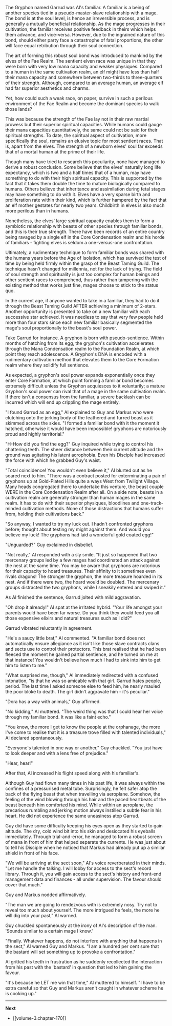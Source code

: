 
The Gryphon named Garrud was Al's familiar. A familiar is a being of another species tied in a pseudo-master-slave relationship with a mage. The bond is at the soul level, is hence an irreversible process, and is generally a mutually beneficial relationship. As the mage progresses in their cultivation, the familiar receives positive feedback in theirs which helps them advance, and vice-versa. However, due to the ingrained nature of this bond, should either party face a catastrophe of fatal proportions, the other will face equal retribution through their soul connection.

The art of forming this robust soul bond was introduced to mankind by the elves of the Fae Realm. The sentient elven race was unique in that they were born with very low mana capacity and weaker physiques. Compared to a human in the same cultivation realm, an elf might have less than half their mana capacity and somewhere between two-thirds to three-quarters of their strength. Although, compared to an average human, an average elf had far superior aesthetics and charms.

Yet, how could such a weak race, on paper, survive in such a perilous environment of the Fae Realm and become the dominant species to walk those lands?

This was because the strength of the Fae lay not in their raw martial prowess but their superior spiritual capacities. While humans could gauge their mana capacities quantitatively, the same could not be said for their spiritual strengths. To date, the spiritual aspect of cultivation, more specifically the soul, remains an elusive topic for most sentient races. That is, apart from the elves. The strength of a newborn elves' soul far exceeds that of a mortal human at the prime of their life.

Though many have tried to research this peculiarity, none have managed to derive a robust conclusion. Some believe that the elves' naturally long life expectancy, which is two and a half times that of a human, may have something to do with their high spiritual capacity. This is supported by the fact that it takes them double the time to mature biologically compared to humans. Others believe that inheritance and assimilation during fetal stages may have something to do with it. Elves have a very sparse birth and proliferation rate within their kind, which is further hampered by the fact that an elf mother gestates for nearly two years. Childbirth in elves is also much more perilous than in humans.

Nonetheless, the elves' large spiritual capacity enables them to form a symbiotic relationship with beasts of other species through familiar bonds, and this is their true strength. There have been records of an entire country being ravaged by a single elf in the Core Condensation realm and his horde of familiars - fighting elves is seldom a one-versus-one confrontation.

Ultimately, a rudimentary technique to form familiar bonds was shared with the humans years before the Age of Isolation, which has survived the test of time by being held firmly within the grasp of the Beast Taming Guild. The technique hasn't changed for millennia, not for the lack of trying. The field of soul strength and spirituality is just too complex for human beings and other sentient races to comprehend, thus rather than tampering with the existing method that works just fine, mages choose to stick to the status quo.

In the current age, if anyone wanted to take in a familiar, they had to do it through the Beast Taming Guild AFTER achieving a minimum of 2-stars. Another opportunity is presented to take on a new familiar with each successive star achieved. It was needless to say that very few people held more than four stars since each new familiar basically segmented the mage's soul proportionally to the beast's soul power.

Take Garrud for instance. A gryphon is born with pseudo-sentience. Within months of hatching from its egg, the gryphon's cultivation accelerates through the Mana Condensation realm to the Foundation Realm, at which point they reach adolescence. A Gryphon's DNA is encoded with a rudimentary cultivation method that elevates them to the Core Formation realm where they solidify full sentience.

As expected, a gryphon's soul power expands exponentially once they enter Core Formation, at which point forming a familiar bond becomes extremely difficult unless the Gryphon acquiesces to it voluntarily; a mature Gryphon's soul power can rival that of a mage in the same cultivation realm. If there isn't a consensus from the familiar, a severe backlash can be incurred which will end up crippling the mage entirely.

"I found Garrud as an egg," Al explained to Guy and Markus who were clutching onto the jerking body of the feathered and furred beast as it skimmed across the skies. "I formed a familiar bond with it the moment it hatched, otherwise it would have been impossible! gryphons are notoriously proud and highly territorial."

"H-How did you find the egg?" Guy inquired while trying to control his chattering teeth. The sheer distance between their current altitude and the ground was agitating his latent acrophobia. Even his Disciple had increased the force with which he grabbed Guy's waist.

"Total coincidence! You wouldn't even believe it," Al blurted out as he soared next to him. "There was a contract posted for exterminating a pair of gryphons up at Gold-Plated Hills quite a ways West from Twilight Village. Many heads congregated there to undertake this venture, the beast couple WERE in the Core Condensation Realm after all. On a side note, beasts in a cultivation realm are generally stronger than human mages in the same realm. It has to do with their superior physiques, bloodlines and one-track-minded cultivation methods. None of those distractions that humans suffer from, holding their cultivations back."

"So anyway, I wanted to try my luck out. I hadn't confronted gryphons before; thought about testing my might against them. And would you believe my luck! The gryphons had laid a wonderful gold coated egg!"

"Unguarded?" Guy exclaimed in disbelief.

"Not really," Al responded with a sly smile. "It just so happened that two mercenary groups led by a few mages had coordinated an attack against the nest at the same time. You may be aware that gryphons are notorious for their capacity to hoard treasures. Their affinity to it sometimes even rivals dragons! The stronger the gryphon, the more treasure hoarded in its nest. And if there were two, the hoard would be doubled. The mercenary groups distracted the two gryphons, while I sneakily entered and swiped it."

As Al finished the sentence, Garrud jolted with mild aggravation.

"Oh drop it already!" Al spat at the irritated hybrid. "Your life amongst your parents would have been far worse. Do you think they would feed you all those expensive elixirs and natural treasures such as I did?"

Garrud vibrated reluctantly in agreement.

"He's a saucy little brat," Al commented. "A familiar bond does not automatically ensure allegiance as it isn't like those slave contracts clans and sects use to control their protectors. This brat realised that he had been fleeced the moment he gained partial sentience, and he turned on me at that instance! You wouldn't believe how much I had to sink into him to get him to listen to me."

"What surprised me, though," Al immediately redirected with a confused intonation, "is that he was so amicable with that girl. Garrud hates people, period. The last time I asked someone else to feed him, he nearly mauled the poor bloke to death. The girl didn't aggravate him - it's peculiar."

"Dora has a way with animals," Guy affirmed.

"No kidding," Al muttered. "The weird thing was that I could hear her voice through my familiar bond. It was like a faint echo."

"You know, the more I get to know the people at the orphanage, the more I've come to realise that it is a treasure trove filled with talented individuals," Al declared spontaneously.

"Everyone's talented in one way or another," Guy chuckled. "You just have to look deeper and with a lens free of prejudice."

"Hear, hear!"

After that, Al increased his flight speed along with his familiar's.

Although Guy had flown many times in his past life, it was always within the confines of a pressurised metal tube. Surprisingly, he felt safer atop the back of the flying beast that when travelling via aeroplane. Somehow, the feeling of the wind blowing through his hair and the paced heartbeats of the beast beneath him comforted his mind. While within an aeroplane, the precarious rumbling and jerking motion always instilled a subtle fear in his heart. He did not experience the same uneasiness atop Garrud.

Guy did have some difficulty keeping his eyes open as they started to gain altitude. The dry, cold wind bit into his skin and desiccated his eyeballs immediately. Through trial-and-error, he managed to form a robust screen of mana in front of him that helped separate the currents. He was just about to tell his Disciple when he noticed that Markus had already put up a similar shield in front of his face.

"We will be arriving at the sect soon," Al's voice reverberated in their minds. "Let me handle the talking. I will lobby for access to the sect's record library. Through it, you will gain access to the sect's history and front-end management data and finances - all under supervision. The favour should cover that much."

Guy and Markus nodded affirmatively.

"The man we are going to rendezvous with is extremely nosy. Try not to reveal too much about yourself. The more intrigued he feels, the more he will dig into your past," Al warned.

Guy chuckled spontaneously at the irony of Al's description of the man. 'Sounds similar to a certain mage I know.'

"Finally. Whatever happens, do not interfere with anything that happens in the sect," Al warned Guy and Markus. "I am a hundred per cent sure that the bastard will set something up to provoke a confrontation."

Al gritted his teeth in frustration as he suddenly recollected the interaction from his past with the 'bastard' in question that led to him gaining the favour.

"It's because he LET me win that time," Al muttered to himself. "I have to be extra careful so that Guy and Markus aren't caught in whatever scheme he is cooking up."

____

**Next**
* [[volume-3.chapter-170]]